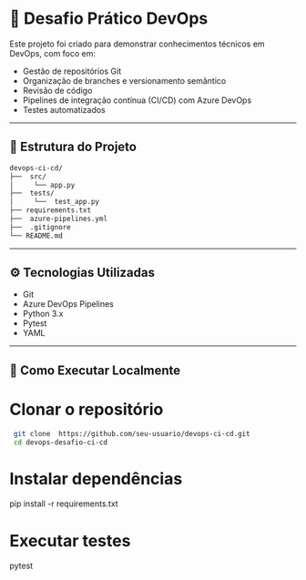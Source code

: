  #  🚀  Desafio Prático  DevOps
 
 Este projeto  foi  criado  para demonstrar  conhecimentos  técnicos  em DevOps,  com  foco  em:

 -  Gestão  de repositórios  Git
 -  Organização de  branches  e  versionamento semântico
 -  Revisão  de código
 -  Pipelines  de integração  contínua  (CI/CD)  com Azure  DevOps
 -  Testes automatizados
 
 ---
 
##  📁  Estrutura  do Projeto

```bash
devops-ci-cd/
├──  src/
│     └── app.py
├──  tests/
│     └──  test_app.py
├── requirements.txt
├──  azure-pipelines.yml
├──  .gitignore
└── README.md
```
---

##  ⚙️ Tecnologias  Utilizadas

- Git
-  Azure DevOps Pipelines
-  Python  3.x
-  Pytest
-  YAML

---

## 🧪  Como  Executar  Localmente

#  Clonar o  repositório
```bash
 git clone  https://github.com/seu-usuario/devops-ci-cd.git
 cd devops-desafio-ci-cd
 ```

#  Instalar  dependências
pip install  -r  requirements.txt

#  Executar  testes
pytest
